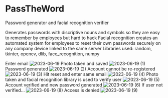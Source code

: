 # PassTheWord
Password generator and facial recognition verifier

Generates passwords with discriptive nouns and symbols so they are easy to remember by employees but hard to hack
Facial recognition creates an automated system for employees to reset their own passwords securely on any company device linked to the same server
Libraries used: random, tkinter, opencv, dlib, face_recognition, numpy

Enter email
![2023-06-19](https://github.com/Tyson-Runs/PassTheWord/assets/129625009/f8283fbc-e229-4cba-84f5-bfab35e12129)
Photo taken and saved
![2023-06-19 (1)](https://github.com/Tyson-Runs/PassTheWord/assets/129625009/ba2e7273-31f8-44ea-b0d2-7929c0520a10)
Password generated
![2023-06-19 (2)](https://github.com/Tyson-Runs/PassTheWord/assets/129625009/0b14240d-c55e-479a-845b-ed0c3fdc4f62)
Account cannot be re-registered
![2023-06-19 (3)](https://github.com/Tyson-Runs/PassTheWord/assets/129625009/d4cf9e8a-6e61-4692-b660-63a23540e9bb)
Hit reset and enter same email
![2023-06-19 (4)](https://github.com/Tyson-Runs/PassTheWord/assets/129625009/ecca8426-49c5-4486-ac5d-f4ca1298874a)
Photo taken and facial recognition library is used to verify user
![2023-06-19 (5)](https://github.com/Tyson-Runs/PassTheWord/assets/129625009/c7b60054-e193-4305-a0bb-26016b517015)
Account verified and new password generated
![2023-06-19 (6)](https://github.com/Tyson-Runs/PassTheWord/assets/129625009/848ce2c4-313a-4e83-a39a-05973823d84d)
If user not verified...
![2023-06-19 (8)](https://github.com/Tyson-Runs/PassTheWord/assets/129625009/b9c61844-19af-4822-b4c6-89a05b85527e)
Access is denied
![2023-06-19 (9)](https://github.com/Tyson-Runs/PassTheWord/assets/129625009/f7f6d68f-d614-4c09-8766-1af879227dba)
